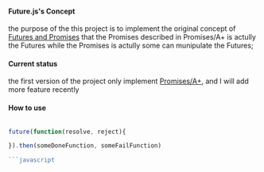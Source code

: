 #### Future.js's Concept
the purpose of the this project is to implement the original concept of [Futures and Promises](https://en.wikipedia.org/wiki/Futures_and_promises) that the Promises described in Promises/A+ is actully the Futures while the Promises is actully some can munipulate the Futures;

#### Current status
the first version of the project only implement [Promises/A+](https://promisesaplus.com/), and I will add more feature recently

#### How to use

```javascript

future(function(resolve, reject){

}).then(someDoneFunction, someFailFunction)

```javascript
